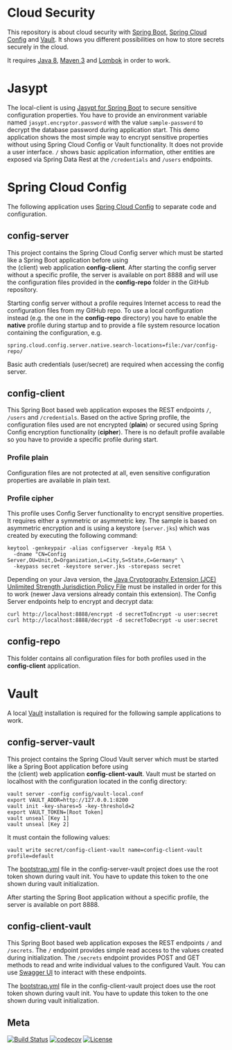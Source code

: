 Cloud Security
============

This repository is about cloud security with [Spring Boot](https://projects.spring.io/spring-boot), 
[Spring Cloud Config](https://cloud.spring.io/spring-cloud-config/) and [Vault](https://www.vaultproject.io). It shows
you different possibilities on how to store secrets securely in the cloud.

It requires [Java 8](http://www.oracle.com/technetwork/java/), [Maven 3](http://maven.apache.org/) and 
[Lombok](https://projectlombok.org/) in order to work.

# Jasypt
The local-client is using [Jasypt for Spring Boot](https://github.com/ulisesbocchio/jasypt-spring-boot) to secure
sensitive configuration properties. You have to provide an environment variable named `jasypt.encryptor.password` with
the value `sample-password` to decrypt the database password during application start. This demo application shows the
most simple way to encrypt sensitive properties without using Spring Cloud Config or Vault functionality. It does not 
provide a user interface. `/` shows basic application information, other entities are exposed via Spring Data Rest at 
the `/credentials` and `/users` endpoints.

# Spring Cloud Config

The following application uses [Spring Cloud Config](https://cloud.spring.io/spring-cloud-config/) to separate code and 
configuration.

## config-server
This project contains the Spring Cloud Config server which must be started like a Spring Boot application before using  
the (client) web application **config-client**. After starting the config server without a specific profile, the 
server is available on port 8888 and will use the configuration files provided in the **config-repo** folder in the
GitHub repository.

Starting config server without a profile requires Internet access to read the configuration files from my GitHub repo. 
To use a local configuration instead (e.g. the one in the **config-repo** directory) you have to enable the **native**
profile during startup and to provide a file system resource location containing the configuration, e.g. 

    spring.cloud.config.server.native.search-locations=file:/var/config-repo/

Basic auth credentials (user/secret) are required when accessing the config server.

## config-client
This Spring Boot based web application exposes the REST endpoints `/`, `/users` and `/credentials`. Based on the active 
Spring profile, the configuration files used are not encrypted (**plain**) or secured using Spring Config encryption 
functionality (**cipher**). There is no default profile available so you have to provide a specific profile during 
start.

### Profile plain
Configuration files are not protected at all, even sensitive configuration properties are available in plain text.

### Profile cipher
This profile uses Config Server functionality to encrypt sensitive properties. It requires either a symmetric or 
asymmetric key. The sample is based on asymmetric encryption and is using a keystore (`server.jks`) which was created by 
executing the following command:

    keytool -genkeypair -alias configserver -keyalg RSA \
      -dname "CN=Config Server,OU=Unit,O=Organization,L=City,S=State,C=Germany" \
      -keypass secret -keystore server.jks -storepass secret
      
Depending on your Java version, the [Java Cryptography Extension (JCE) Unlimited Strength Jurisdiction Policy File](http://www.oracle.com/technetwork/java/javase/downloads/jce8-download-2133166.html)
must be installed in order for this to work (newer Java versions already contain this extension). The Config Server 
endpoints help to encrypt and decrypt data:

    curl http://localhost:8888/encrypt -d secretToEncrypt -u user:secret
    curl http://localhost:8888/decrypt -d secretToDecrypt -u user:secret

## config-repo
This folder contains all configuration files for both profiles used in the **config-client** application.

# Vault

A local [Vault](https://www.vaultproject.io/) installation is required for the following sample applications to work.

## config-server-vault
This project contains the Spring Cloud Vault server which must be started like a Spring Boot application before using  
the (client) web application **config-client-vault**. Vault must be started on localhost with the configuration
located in the config directory:

    vault server -config config/vault-local.conf
    export VAULT_ADDR=http://127.0.0.1:8200
    vault init -key-shares=5 -key-threshold=2
    export VAULT_TOKEN=[Root Token]
    vault unseal [Key 1]
    vault unseal [Key 2]

It must contain the following values:

    vault write secret/config-client-vault name=config-client-vault profile=default

The [bootstrap.yml](https://github.com/dschadow/CloudSecurity/blob/develop/config-server-vault/src/main/resources/bootstrap.yml)
file in the config-server-vault project does use the root token shown during vault init. You have to update this token 
to the one shown during vault initialization.

After starting the Spring Boot application without a specific profile, the server is available on port 8888.

## config-client-vault
This Spring Boot based web application exposes the REST endpoints `/` and `/secrets`. The `/` endpoint provides simple
read access to the values created during initialization. The `/secrets` endpoint provides POST and GET methods to read 
and write individual values to the configured Vault. You can use [Swagger UI](http://localhost:8080/swagger-ui.html) 
to interact with these endpoints.
    
The [bootstrap.yml](https://github.com/dschadow/CloudSecurity/blob/develop/config-client-vault/src/main/resources/bootstrap.yml)
file in the config-client-vault project does use the root token shown during vault init. You have to update this token 
to the one shown during vault initialization.

## Meta
[![Build Status](https://travis-ci.org/dschadow/CloudSecurity.svg)](https://travis-ci.org/dschadow/CloudSecurity)
[![codecov](https://codecov.io/gh/dschadow/CloudSecurity/branch/develop/graph/badge.svg)](https://codecov.io/gh/dschadow/CloudSecurity)
[![License](https://img.shields.io/badge/License-Apache%202.0-blue.svg)](https://opensource.org/licenses/Apache-2.0)
